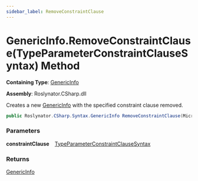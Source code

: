 ```yaml
---
sidebar_label: RemoveConstraintClause
---
```


# GenericInfo\.RemoveConstraintClause\(TypeParameterConstraintClauseSyntax\) Method

**Containing Type**: [GenericInfo](../index.md)

**Assembly**: Roslynator\.CSharp\.dll

  
Creates a new [GenericInfo](../index.md) with the specified constraint clause removed\.

```csharp
public Roslynator.CSharp.Syntax.GenericInfo RemoveConstraintClause(Microsoft.CodeAnalysis.CSharp.Syntax.TypeParameterConstraintClauseSyntax constraintClause)
```

### Parameters

**constraintClause** &ensp; [TypeParameterConstraintClauseSyntax](https://docs.microsoft.com/en-us/dotnet/api/microsoft.codeanalysis.csharp.syntax.typeparameterconstraintclausesyntax)

### Returns

[GenericInfo](../index.md)

